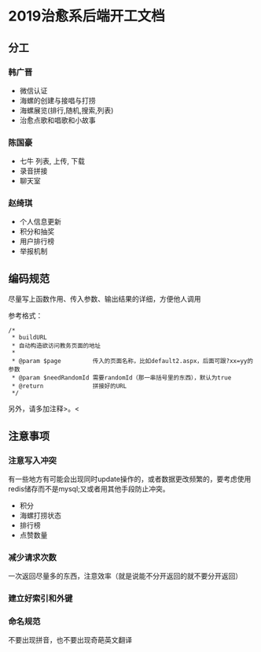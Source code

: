 # 2019治愈系后端开工文档

## 分工

### 韩广晋

* 微信认证
* 海螺的创建与接唱与打捞
* 海螺展览(排行,随机,搜索,列表)
* 治愈点歌和唱歌和小故事

### 陈国豪

* 七牛 列表, 上传, 下载
* 录音拼接
* 聊天室

### 赵绮琪

* 个人信息更新
* 积分和抽奖
* 用户排行榜
* 举报机制

## 编码规范

尽量写上函数作用、传入参数、输出结果的详细，方便他人调用

参考格式：

```
/*
 * buildURL
 * 自动构造欲访问教务页面的地址
 * 
 * @param $page         传入的页面名称，比如default2.aspx，后面可跟?xx=yy的参数
 * @param $needRandomId 需要randomId（那一串括号里的东西），默认为true
 * @return              拼接好的URL
 */
```

另外，请多加注释>。<

## 注意事项

### 注意写入冲突

有一些地方有可能会出现同时update操作的，或者数据更改频繁的，要考虑使用redis储存而不是mysql;又或者用其他手段防止冲突。

* 积分
* 海螺打捞状态
* 排行榜
* 点赞数量

### 减少请求次数

一次返回尽量多的东西，注意效率（就是说能不分开返回的就不要分开返回）

### 建立好索引和外键

### 命名规范

不要出现拼音，也不要出现奇葩英文翻译
